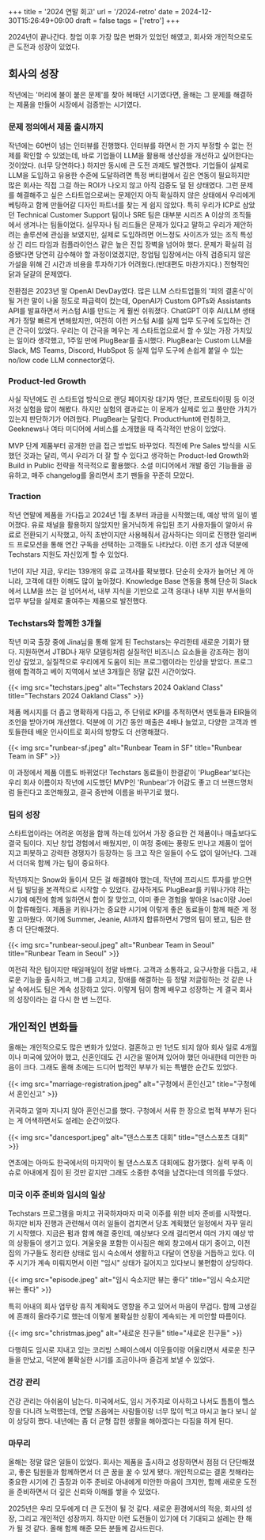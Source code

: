 +++
title = '2024 연말 회고'
url = '/2024-retro'
date = 2024-12-30T15:26:49+09:00
draft = false
tags = ['retro']
+++

2024년이 끝나간다.
창업 이후 가장 많은 변화가 있었던 해였고, 회사와 개인적으로도 큰 도전과 성장이 있었다.

## 회사의 성장

작년에는 '머리에 불이 붙은 문제'를 찾아 헤매던 시기였다면, 올해는 그 문제를 해결하는 제품을 만들어 시장에서 검증받는 시기였다.

### 문제 정의에서 제품 출시까지

작년에는 60번이 넘는 인터뷰를 진행했다.
인터뷰를 하면서 한 가지 부정할 수 없는 전제를 확인할 수 있었는데, 바로 기업들이 LLM을 활용해 생산성을 개선하고 싶어한다는 것이었다.
(너무 당연하다.)
하지만 동시에 큰 도전 과제도 발견했다.
기업들이 실제로 LLM을 도입하고 유용한 수준에 도달하려면 특정 버티컬에서 깊은 연동이 필요하지만 많은 회사는 직접 그걸 하는 ROI가 나오지 않고 아직 검증도 덜 된 상태였다.
그런 문제를 해결해주고 싶은 스타트업으로써는 문제인지 아직 확실하지 않은 상태에서 우리에게 베팅하고 함께 만들어갈 디자인 파트너를 찾는 게 쉽지 않았다.
특히 우리가 ICP로 삼았던 Technical Customer Support 팀이나 SRE 팀은 대부분 시리즈 A 이상의 조직들에서 생겨나는 팀들이었다.
실무자나 팀 리드들은 문제가 있다고 말하고 우리가 제안하려는 솔루션에 관심을 보였지만, 실제로 도입하려면 어느정도 사이즈가 있는 조직 특성 상 긴 리드 타임과 컴플라이언스 같은 높은 진입 장벽을 넘어야 했다.
문제가 확실히 검증됐다면 당연히 감수해야 할 과정이었겠지만, 창업팀 입장에서는 아직 검증되지 않은 가설을 위해 긴 시간과 비용을 투자하기가 어려웠다.(반대편도 마찬가지다.)
전형적인 닭과 달걀의 문제였다.

전환점은 2023년 말 OpenAI DevDay였다.
많은 LLM 스타트업들의 '피의 결혼식'이 될 거란 말이 나올 정도로 파급력이 컸는데, OpenAI가 Custom GPTs와 Assistants API를 발표하면서 커스텀 AI를 만드는 게 훨씬 쉬워졌다.
ChatGPT 이후 AI/LLM 생태계가 정말 빠르게 변해왔지만, 여전히 이런 커스텀 AI를 실제 업무 도구에 도입하는 건 큰 간극이 있었다.
우리는 이 간극을 메우는 게 스타트업으로서 할 수 있는 가장 가치있는 일이라 생각했고, 1주일 만에 PlugBear를 출시했다.
PlugBear는 Custom LLM을 Slack, MS Teams, Discord, HubSpot 등 실제 업무 도구에 손쉽게 붙일 수 있는 no/low code LLM connector였다.

### Product-led Growth

사실 작년에도 린 스타트업 방식으로 랜딩 페이지랑 대기자 명단, 프로토타이핑 등 이것저것 실험을 많이 해봤다.
하지만 실험의 결과로는 이 문제가 실제로 있고 풀만한 가치가 있는지 판단하기가 어려웠다.
PlugBear는 달랐다.
ProductHunt에 런칭하고, Geeknews나 여타 미디어에 서비스를 소개했을 때 즉각적인 반응이 있었다.

MVP 단계 제품부터 공개한 만큼 접근 방법도 바꾸었다.
직전에 Pre Sales 방식을 시도했던 것과는 달리, 역시 우리가 더 잘 할 수 있다고 생각하는 Product-led Growth와 Build in Public 전략을 적극적으로 활용했다.
소셜 미디어에서 개발 중인 기능들을 공유하고, 매주 changelog를 올리면서 초기 팬들을 꾸준히 모았다.

### Traction

작년 연말에 제품을 가다듬고 2024년 1월 초부터 과금을 시작했는데, 예상 밖의 일이 벌어졌다.
유료 채널을 활용하지 않았지만 올거닉하게 유입된 초기 사용자들이 알아서 유료로 전환되기 시작했고, 아직 초반이지만 사용해줘서 감사하다는 의미로 진행한 얼리버드 프로모션을 통해 연간 구독을 선택하는 고객들도 나타났다.
이런 초기 성과 덕분에 Techstars 지원도 자신있게 할 수 있었다.

1년이 지난 지금, 우리는 139개의 유료 고객사를 확보했다.
단순히 숫자가 늘어난 게 아니라, 고객에 대한 이해도 많이 높아졌다.
Knowledge Base 연동을 통해 단순히 Slack에서 LLM을 쓰는 걸 넘어서서, 내부 지식을 기반으로 고객 응대나 내부 지원 부서들의 업무 부담을 실제로 줄여주는 제품으로 발전했다.

### Techstars와 함께한 3개월

작년 미국 출장 중에 Jina님을 통해 알게 된 Techstars는 우리한테 새로운 기회가 됐다.
지원하면서 JTBD나 재무 모델링처럼 실질적인 비즈니스 요소들을 강조하는 점이 인상 깊었고, 실질적으로 우리에게 도움이 되는 프로그램이라는 인상을 받았다.
프로그램에 합격하고 베이 지역에서 보낸 3개월은 정말 값진 시간이었다.

{{< img src="techstars.jpeg" alt="Techstars 2024 Oakland Class" title="Techstars 2024 Oakland Class" >}}

제품 메시지를 더 좁고 명확하게 다듬고, 주 단위로 KPI를 추적하면서 멘토들과 EIR들의 조언을 받아가며 개선했다.
덕분에 이 기간 동안 매출은 4배나 늘었고, 다양한 고객과 멘토들한테 배운 인사이트로 회사의 방향도 더 선명해졌다.

{{< img src="runbear-sf.jpeg" alt="Runbear Team in SF" title="Runbear Team in SF" >}}

이 과정에서 제품 이름도 바뀌었다!
Techstars 동료들이 한결같이 'PlugBear'보다는 우리 회사 이름이자 작년에 시도했던 MVP인 'Runbear'가 어감도 좋고 더 브랜드명처럼 들린다고 조언해줬고, 결국 중반에 이름을 바꾸기로 했다.

### 팀의 성장

스타트업이라는 어려운 여정을 함께 하는데 있어서 가장 중요한 건 제품이나 매출보다도 결국 팀이다.
지난 창업 경험에서 배웠지만, 이 여정 중에는 풍랑도 만나고 제품이 엎어지고 피봇하고 강력한 경쟁자가 등장하는 등 크고 작은 일들이 수도 없이 일어난다.
그래서 더더욱 함께 가는 팀이 중요하다.

작년까지는 Snow와 둘이서 모든 걸 해결해야 했는데, 작년에 프리시드 투자를 받으면서 팀 빌딩을 본격적으로 시작할 수 있었다.
감사하게도 PlugBear를 키워나가야 하는 시기에 예전에 함께 일하면서 합이 잘 맞았고, 이미 좋은 경험을 쌓아온 Isac이랑 Joel이 합류해줬다.
제품을 키워나가는 중요한 시기에 이렇게 좋은 동료들이 함께 해준 게 정말 고마웠다.
여기에 Summer, Jeanie, Ali까지 합류하면서 7명의 팀이 됐고, 팀은 한층 더 단단해졌다.

{{< img src="runbear-seoul.jpeg" alt="Runbear Team in Seoul" title="Runbear Team in Seoul" >}}

여전히 작은 팀이지만 매일매일이 정말 바쁘다.
고객과 소통하고, 요구사항을 다듬고, 새로운 기능을 출시하고, 버그를 고치고, 장애를 해결하는 등 정말 저글링하는 것 같은 나날 속에서도 팀은 계속 성장하고 있다.
이렇게 팀이 함께 배우고 성장하는 게 결국 회사의 성장이라는 걸 다시 한 번 느낀다.

## 개인적인 변화들

올해는 개인적으로도 많은 변화가 있었다.
결혼하고 만 1년도 되지 않아 회사 일로 4개월이나 미국에 있어야 했고, 신혼인데도 긴 시간을 떨어져 있어야 했던 아내한테 미안한 마음이 크다.
그래도 올해 초에는 드디어 법적인 부부가 되는 특별한 순간도 있었다.

{{< img src="marriage-registration.jpeg" alt="구청에서 혼인신고" title="구청에서 혼인신고" >}}

귀국하고 얼마 지나지 않아 혼인신고를 했다.
구청에서 서류 한 장으로 법적 부부가 된다는 게 어색하면서도 설레는 순간이었다.

{{< img src="dancesport.jpeg" alt="댄스스포츠 대회" title="댄스스포츠 대회" >}}

연초에는 아마도 한국에서의 마지막이 될 댄스스포츠 대회에도 참가했다.
실력 부족 이슈로 아내에게 짐이 된 것만 같지만 그래도 소중한 추억을 남겼다는데 의의를 두었다.

### 미국 이주 준비와 임시의 일상

Techstars 프로그램을 마치고 귀국하자마자 미국 이주를 위한 비자 준비를 시작했다.
하지만 비자 진행과 관련해서 여러 일들이 겹치면서 당초 계획했던 일정에서 자꾸 밀리기 시작했다.
지금은 펌과 함께 해결 중인데, 예상보다 오래 걸리면서 여러 가지 예상 밖의 상황들이 생기고 있다.
겨울옷을 포함한 이사짐은 해외 창고에서 대기 중이고, 이전 집의 가구들도 정리한 상태로 임시 숙소에서 생활하고 다달이 연장을 거듭하고 있다.
이주 시기가 계속 미뤄지면서 이런 "임시" 상태가 길어지고 있다보니 불편함이 상당하다.

{{< img src="episode.jpeg" alt="임시 숙소지만 뷰는 좋다" title="임시 숙소지만 뷰는 좋다" >}}

특히 아내의 회사 업무랑 휴직 계획에도 영향을 주고 있어서 마음이 무겁다.
함께 고생길에 흔쾌히 올라주기로 했는데 이렇게 불확실한 상황이 계속되는 게 미안할 따름이다.

{{< img src="christmas.jpeg" alt="새로운 친구들" title="새로운 친구들" >}}

다행히도 임시로 지내고 있는 코리빙 스페이스에서 이웃들이랑 어울리면서 새로운 친구들을 만났고, 덕분에 불확실한 시기를 조금이나마 즐겁게 보낼 수 있었다.

### 건강 관리

건강 관리는 아쉬움이 남는다.
미국에서도, 임시 거주지로 이사하고 나서도 틈틈이 헬스장을 다니려 노력했는데, 연말 즈음에는 사람들이랑 너무 많이 먹고 마시고 놀다 보니 살이 상당히 쪘다.
내년에는 좀 더 균형 잡힌 생활을 해야겠다는 다짐을 하게 된다.

### 마무리

올해는 정말 많은 일들이 있었다.
회사는 제품을 출시하고 성장하면서 점점 더 단단해졌고, 좋은 팀원들과 함께하면서 더 큰 꿈을 꿀 수 있게 됐다.
개인적으로는 결혼 첫해라는 중요한 시기에 긴 출장과 이주 준비로 아내에게 미안한 마음이 크지만, 함께 새로운 도전을 준비하면서 더 깊은 신뢰와 이해를 쌓을 수 있었다.

2025년은 우리 모두에게 더 큰 도전이 될 것 같다.
새로운 환경에서의 적응, 회사의 성장, 그리고 개인적인 성장까지.
하지만 이런 도전들이 있기에 더 기대되고 설레는 한 해가 될 것 같다.
올해 함께 해준 모든 분들께 감사드린다.
